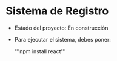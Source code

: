 <h1> Sistema de Registro</h1>

- Estado del proyecto: En construcción

- Para ejecutar el sistema, debes poner:

  '''npm install react'''
